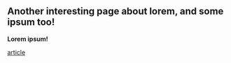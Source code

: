 ## Another interesting page about lorem, and some ipsum too!

**Lorem ipsum!**

[article](mdi:48:mid:drop)
